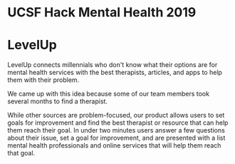 # UCSF Hack Mental Health 2019
# LevelUp

LevelUp connects millennials who don't know what their options are for mental health services with the best therapists, articles, and apps to help them with their problem.

We came up with this idea because some of our team members took several months to find a therapist.

While other sources are problem-focused, our product allows users to set goals for improvement and find the best therapist or resource that can help them reach their goal. In under two minutes users answer a few questions about their issue, set a goal for improvement, and are presented with a list mental health professionals and online services that will help them reach that goal.
